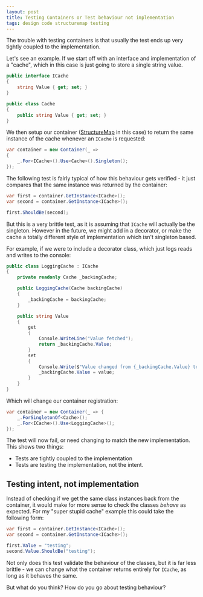 ```yaml
---
layout: post
title: Testing Containers or Test behaviour not implementation
tags: design code structuremap testing
---
```


The trouble with testing containers is that usually the test ends up very tightly coupled to the implementation.

Let's see an example.  If we start off with an interface and implementation of a "cache", which in this case is just going to store a single string value.

```csharp
public interface ICache
{
    string Value { get; set; }
}

public class Cache
{
    public string Value { get; set; }
}
```

We then setup our container ([StructureMap](http://structuremap.github.io) in this case) to return the same instance of the cache whenever an `ICache` is requested:
```csharp
var container = new Container(_ =>
{
    _.For<ICache>().Use<Cache>().Singleton();
});
```

The following test is fairly typical of how this behaviour gets verified - it just compares that the same instance was returned by the container:

```csharp
var first = container.GetInstance<ICache>();
var second = container.GetInstance<ICache>();

first.ShouldBe(second);
```

But this is a very brittle test, as it is assuming that `ICache` will actually be the singleton.  However in the future, we might add in a decorator, or make the cache a totally different style of implementation which isn't singleton based.

For example, if we were to include a decorator class, which just logs reads and writes to the console:

```csharp
public class LoggingCache : ICache
{
    private readonly Cache _backingCache;

    public LoggingCache(Cache backingCache)
    {
        _backingCache = backingCache;
    }

    public string Value
    {
        get
        {
            Console.WriteLine("Value fetched");
            return _backingCache.Value;
        }
        set
        {
            Console.Write($"Value changed from {_backingCache.Value} to {value}");
            _backingCache.Value = value;
        }
    }
}
```

Which will change our container registration:

```csharp
var container = new Container(_ => {
    _.ForSingletonOf<Cache>();
    _.For<ICache>().Use<LoggingCache>();
});
```

The test will now fail, or need changing to match the new implementation.  This shows two things:
* Tests are tightly coupled to the implementation
* Tests are testing the implementation, not the intent.

## Testing intent, not implementation

Instead of checking if we get the same class instances back from the container, it would make for more sense to check the classes *behave* as expected.  For my "super stupid cache" example this could take the following form:

```csharp
var first = container.GetInstance<ICache>();
var second = container.GetInstance<ICache>();

first.Value = "testing";
second.Value.ShouldBe("testing");
```

Not only does this test validate the behaviour of the classes, but it is far less brittle - we can change what the container returns entirely for `ICache`, as long as it behaves the same.

But what do you think? How do you go about testing behaviour?
